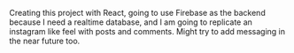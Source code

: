 Creating this project with React, going to use Firebase as the backend because I need a realtime database, and I am going to replicate an instagram like feel with posts and comments. Might try to add messaging in the near future too.